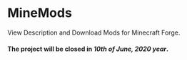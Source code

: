 # MineMods
View Description and Download Mods for Minecraft Forge.

#### The project will be closed in _10th of June, 2020 year_.
